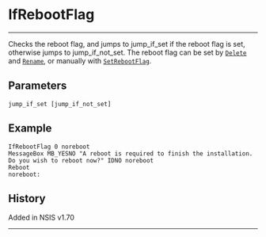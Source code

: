 # IfRebootFlag

---

Checks the reboot flag, and jumps to jump\_if\_set if the reboot flag is set, otherwise jumps to jump\_if\_not_set. The reboot flag can be set by [`Delete`][1] and [`Rename`][2], or manually with [`SetRebootFlag`][3].

## Parameters

    jump_if_set [jump_if_not_set]

## Example

	IfRebootFlag 0 noreboot
	MessageBox MB_YESNO "A reboot is required to finish the installation. Do you wish to reboot now?" IDNO noreboot
	Reboot
	noreboot:

## History

Added in NSIS v1.70

---

[1]: Delete.md
[2]: Rename.md
[3]: SetRebootFlag.md